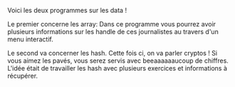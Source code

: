 Voici les deux programmes sur les data !

Le premier concerne les array:
  Dans ce programme vous pourrez avoir plusieurs informations sur les handle de ces journalistes au travers d'un menu interactif.

Le second va concerner les hash. Cette fois ci, on va parler cryptos !
  Si vous aimez les pavés, vous serez servis avec beeaaaaaaucoup de chiffres.
  L'idée était de travailler les hash avec plusieurs exercices et informations à récupérer.
